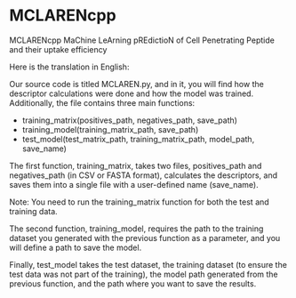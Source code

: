 # MCLARENcpp
MCLARENcpp MaChine LeArning pREdictioN of Cell Penetrating Peptide and their uptake efficiency


Here is the translation in English:

Our source code is titled MCLAREN.py, and in it, you will find how the descriptor calculations were done and how the model was trained. Additionally, the file contains three main functions:

-  training_matrix(positives_path, negatives_path, save_path)
-  training_model(training_matrix_path, save_path)
-  test_model(test_matrix_path, training_matrix_path, model_path, save_name)

The first function, training_matrix, takes two files, positives_path and negatives_path (in CSV or FASTA format), calculates the descriptors, and saves them into a single file with a user-defined name (save_name).

Note: You need to run the training_matrix function for both the test and training data.

The second function, training_model, requires the path to the training dataset you generated with the previous function as a parameter, and you will define a path to save the model.

Finally, test_model takes the test dataset, the training dataset (to ensure the test data was not part of the training), the model path generated from the previous function, and the path where you want to save the results.
